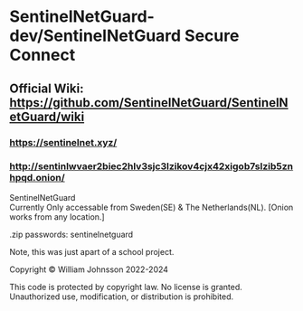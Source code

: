 # SentinelNetGuard-dev/SentinelNetGuard Secure Connect
## Official Wiki: https://github.com/SentinelNetGuard/SentinelNetGuard/wiki
### https://sentinelnet.xyz/
### http://sentinlwvaer2biec2hlv3sjc3lzikov4cjx42xigob7slzib5znhpqd.onion/
SentinelNetGuard
<br>
Currently Only accessable from Sweden(SE) & The Netherlands(NL). [Onion works from any location.]

.zip passwords: sentinelnetguard

Note, this was just apart of a school project.

Copyright © William Johnsson 2022-2024

This code is protected by copyright law. No license is granted. Unauthorized use, modification, or distribution is prohibited.
